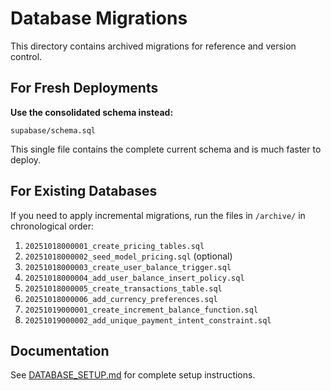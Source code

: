 # Database Migrations

This directory contains archived migrations for reference and version control.

## For Fresh Deployments

**Use the consolidated schema instead:**
```
supabase/schema.sql
```

This single file contains the complete current schema and is much faster to deploy.

## For Existing Databases

If you need to apply incremental migrations, run the files in `/archive/` in chronological order:

1. `20251018000001_create_pricing_tables.sql`
2. `20251018000002_seed_model_pricing.sql` (optional)
3. `20251018000003_create_user_balance_trigger.sql`
4. `20251018000004_add_user_balance_insert_policy.sql`
5. `20251018000005_create_transactions_table.sql`
6. `20251018000006_add_currency_preferences.sql`
7. `20251019000001_create_increment_balance_function.sql`
8. `20251019000002_add_unique_payment_intent_constraint.sql`

## Documentation

See [DATABASE_SETUP.md](../../docs/DATABASE_SETUP.md) for complete setup instructions.

